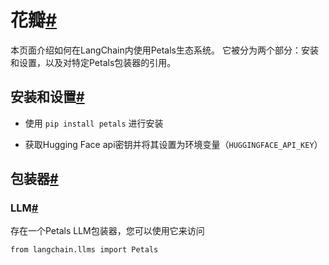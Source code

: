 

花瓣[#](#petals "此标题的永久链接")
=========================

本页面介绍如何在LangChain内使用Petals生态系统。
它被分为两个部分：安装和设置，以及对特定Petals包装器的引用。

安装和设置[#](#installation-and-setup "此标题的永久链接")
--------------------------------------------

* 使用 `pip install petals` 进行安装

* 获取Hugging Face api密钥并将其设置为环境变量（`HUGGINGFACE_API_KEY`）

包装器[#](#wrappers "此标题的永久链接")
----------------------------

### LLM[#](#llm "此标题的永久链接")

存在一个Petals LLM包装器，您可以使用它来访问

```
from langchain.llms import Petals

```

